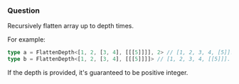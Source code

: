   ### Question

  Recursively flatten array up to depth times.

  For example:

  ```typescript
  type a = FlattenDepth<[1, 2, [3, 4], [[[5]]]], 2> // [1, 2, 3, 4, [5]]. flattern 2 times
  type b = FlattenDepth<[1, 2, [3, 4], [[[5]]]]> // [1, 2, 3, 4, [[5]]]. Depth defaults to be 1
  ```

  If the depth is provided, it's guaranteed to be positive integer.
  
